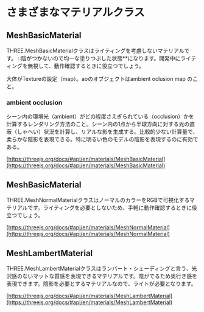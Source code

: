 # さまざまなマテリアルクラス
## MeshBasicMaterial
THREE.MeshBasicMaterialクラスはライティングを考慮しないマテリアルです。  ::陰がつかないので均一な塗りつぶした状態**になります。開発中にライティングを無視して、動作確認するときに役立つでしょう。


大体がTextureの設定（map）。aoのオブジェクトはambient oclusion map のこと。
### ambient occlusion
シーン内の環境光（ambient）がどの程度さえぎられている（occlusion）かを計算するレンダリング方法のこと。シーン内の1点から半球方向に対する光の遮蔽（しゃへい）状況を計算し、リアルな影を生成する。比較的少ない計算量で、柔らかな陰影を表現できる。特に明るい色のモデルの陰影を表現するのに有効である。

[https://threejs.org/docs/#api/en/materials/MeshBasicMaterial](https://threejs.org/docs/#api/en/materials/MeshBasicMaterial)

## MeshBasicMaterial
THREE.MeshNormalMaterialクラスはノーマルのカラーをRGBで可視化するマテリアルです。ライティングを必要としないため、手軽に動作確認するときに役立つでしょう。

[https://threejs.org/docs/#api/en/materials/MeshNormalMaterial](https://threejs.org/docs/#api/en/materials/MeshNormalMaterial)

## MeshLambertMaterial
THREE.MeshLambertMaterialクラスはランバート・シェーディングと言う、光沢感のないマットな質感を表現できるマテリアルです。陰がでるため奥行き感を表現できます。陰影を必要とするマテリアルなので、ライトが必要となります。

[https://threejs.org/docs/#api/en/materials/MeshLambertMaterial](https://threejs.org/docs/#api/en/materials/MeshLambertMaterial)